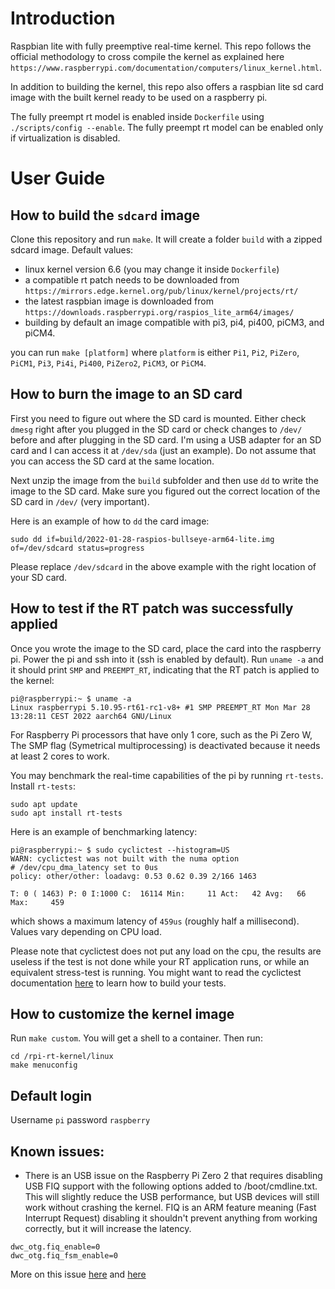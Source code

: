 # Introduction

Raspbian lite with fully preemptive real-time kernel. This repo follows the official methodology to cross compile the kernel as explained here `https://www.raspberrypi.com/documentation/computers/linux_kernel.html`.

In addition to building the kernel, this repo also offers a raspbian lite sd card image with the built kernel ready to be used on a raspberry pi.

The fully preempt rt model is enabled inside `Dockerfile` using `./scripts/config --enable`. The fully preempt rt model can be enabled only if virtualization is disabled.

# User Guide

## How to build the `sdcard` image

Clone this repository and run `make`. It will create a folder `build` with a zipped sdcard image. Default values:
- linux kernel version 6.6 (you may change it inside `Dockerfile`)
- a compatible rt patch needs to be downloaded from `https://mirrors.edge.kernel.org/pub/linux/kernel/projects/rt/`
- the latest raspbian image is downloaded from `https://downloads.raspberrypi.org/raspios_lite_arm64/images/`
- building by default an image compatible with pi3, pi4, pi400, piCM3, and piCM4.

you can run `make [platform]` where `platform` is either `Pi1`, `Pi2`, `PiZero`, `PiCM1`, `Pi3`, `Pi4i`, `Pi400`, `PiZero2`, `PiCM3`, or `PiCM4`.

## How to burn the image to an SD card

First you need to figure out where the SD card is mounted. Either check `dmesg` right after you plugged in the SD card or check changes to `/dev/` before and after plugging in the SD card. I'm using a USB adapter for an SD card and I can access it at `/dev/sda` (just an example). Do not assume that you can access the SD card at the same location.

Next unzip the image from the `build` subfolder and then use `dd` to write the image to the SD card. Make sure you figured out the correct location of the SD card in `/dev/` (very important). 

Here is an example of how to `dd` the card image:
```
sudo dd if=build/2022-01-28-raspios-bullseye-arm64-lite.img of=/dev/sdcard status=progress
```

Please replace `/dev/sdcard` in the above example with the right location of your SD card.

## How to test if the RT patch was successfully applied

Once you wrote the image to the SD card, place the card into the raspberry pi. Power the pi and ssh into it (ssh is enabled by default). Run `uname -a` and it should print `SMP` and `PREEMPT_RT`, indicating that the RT patch is applied to the kernel:
```
pi@raspberrypi:~ $ uname -a
Linux raspberrypi 5.10.95-rt61-rc1-v8+ #1 SMP PREEMPT_RT Mon Mar 28 13:28:11 CEST 2022 aarch64 GNU/Linux
```
For Raspberry Pi processors that have only 1 core, such as the Pi Zero W, The SMP flag (Symetrical multiprocessing) is deactivated because it needs at least 2 cores to work.

You may benchmark the real-time capabilities of the pi by running `rt-tests`. Install `rt-tests`:
```
sudo apt update
sudo apt install rt-tests
```

Here is an example of benchmarking latency:
```
pi@raspberrypi:~ $ sudo cyclictest --histogram=US
WARN: cyclictest was not built with the numa option
# /dev/cpu_dma_latency set to 0us
policy: other/other: loadavg: 0.53 0.62 0.39 2/166 1463          

T: 0 ( 1463) P: 0 I:1000 C:  16114 Min:     11 Act:   42 Avg:   66 Max:     459
```
which shows a maximum latency of `459us` (roughly half a millisecond). Values vary depending on CPU load.

Please note that cyclictest does not put any load on the cpu, the results are useless if the test is not done while your RT application runs, or while an equivalent stress-test is running. You might want to read the cyclictest documentation [here](https://wiki.linuxfoundation.org/realtime/documentation/howto/tools/cyclictest/start) to learn how to build your tests.

## How to customize the kernel image

Run `make custom`. You will get a shell to a container. Then run:
```
cd /rpi-rt-kernel/linux
make menuconfig
```

## Default login

Username `pi` password `raspberry`

## Known issues:
- There is an USB issue on the Raspberry Pi Zero 2 that requires disabling USB FIQ support with the following options added to /boot/cmdline.txt. This will slightly reduce the USB performance, but USB devices will still work without crashing the kernel. FIQ is an ARM feature meaning (Fast Interrupt Request) disabling it shouldn't prevent anything from working correctly, but it will increase the latency.
```
dwc_otg.fiq_enable=0
dwc_otg.fiq_fsm_enable=0
```
More on this issue [here](https://wiki.linuxfoundation.org/realtime/documentation/known_limitations) and [here](https://www.osadl.org/Single-View.111+M5c03315dc57.0.html)
